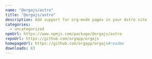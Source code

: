 ```yaml
---
name: "@orgajs/astro"
title: "@orgajs/astro"
description: Add support for org-mode pages in your Astro site
categories:
  - uncategorized
npmUrl: https://www.npmjs.com/package/@orgajs/astro
repoUrl: https://github.com/orgapp/orgajs
homepageUrl: https://github.com/orgapp/orgajs#readme
downloads: 83
---
```

